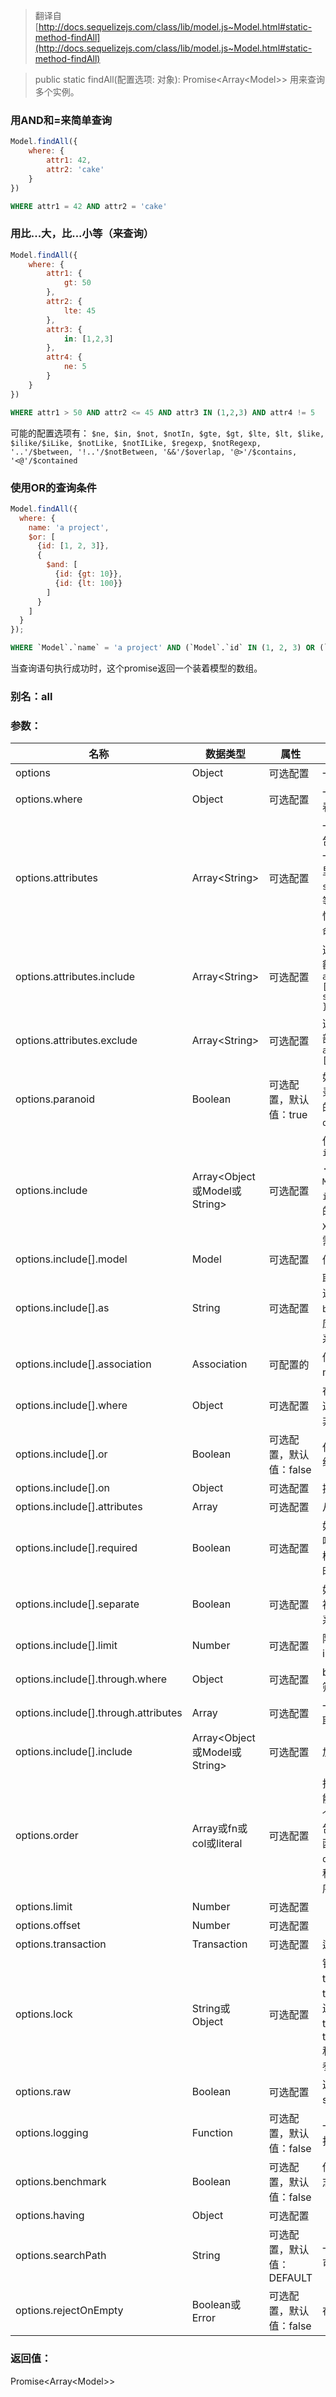 > 翻译自 [http://docs.sequelizejs.com/class/lib/model.js~Model.html#static-method-findAll](http://docs.sequelizejs.com/class/lib/model.js~Model.html#static-method-findAll)

> public static findAll(配置选项: 对象): Promise<Array\<Model>>
用来查询多个实例。

### 用AND和=来简单查询

```js
Model.findAll({
	where: {
		attr1: 42,
		attr2: 'cake'
	}
})
```

```sql
WHERE attr1 = 42 AND attr2 = 'cake'
```

### 用比...大，比...小等（来查询）

```js
Model.findAll({
	where: {
		attr1: {
			gt: 50
		},
		attr2: {
			lte: 45
		},
		attr3: {
			in: [1,2,3]
		},
		attr4: {
			ne: 5
		}
	}
})
```

```sql
WHERE attr1 > 50 AND attr2 <= 45 AND attr3 IN (1,2,3) AND attr4 != 5
```

可能的配置选项有： `$ne, $in, $not, $notIn, $gte, $gt, $lte, $lt, $like, $ilike/$iLike, $notLike, $notILike, $regexp, $notRegexp, '..'/$between, '!..'/$notBetween, '&&'/$overlap, '@>'/$contains, '<@'/$contained`

### 使用OR的查询条件

```js
Model.findAll({
  where: {
	name: 'a project',
	$or: [
	  {id: [1, 2, 3]},
	  {
		$and: [
		  {id: {gt: 10}},
		  {id: {lt: 100}}
		]
	  }
	]
  }
});
```

```sql
WHERE `Model`.`name` = 'a project' AND (`Model`.`id` IN (1, 2, 3) OR (`Model`.`id` > 10 AND `Model`.`id` < 100));
```

当查询语句执行成功时，这个promise返回一个装着模型的数组。

### 别名：all

### 参数：

**名称** | **数据类型** | **属性** | **描述**
-- | -- | -- | --
options	| Object | 可选配置 | 一系列配置选项来描述搜索的范围
options.where	| Object | 可选配置 | 一系列属性来描述你的搜索。在上面看示例。
options.attributes | Array\<String> | 可选配置 | 一系列你想要选取的属性，或者一个包含和排除某些键的对象。你可以传一个有两个元素 —— 第一个是数据库里属性的名称（或一些如`sequelize.literal`，`sequelize.fn`等的表达式），第二个是你想要这个属性在被返回的实例的名字的数组来重命名属性。
options.attributes.include | Array\<String> | 可选配置 | 选择模型里的所有属性，再加上一些额外的。对聚合很有用，例如`{ attributes: { include: [[sequelize.fn('COUNT', sequelize.col('id')), 'total']] }`
options.attributes.exclude | Array\<String> | 可选配置 | 选取模型中除了少许的一些以外的全部属性。有助于安全考虑，例如`{ attributes: { exclude: ['password'] } }`
options.paranoid | Boolean | 可选配置，默认值：true | 如果true，只会返回未被删除的纪录。如果false，删除过的和未被删除的纪录都会被返回。只会在模型的`option.paranoid`是true时启用。
options.include | Array\<Object或Model或String> | 可选配置 | 使用一个左联接预加载的关系列表。`{ include: [ Model1, Model2, ...]}`、` include: [{ model: Model1, as: 'Alias' }]}`或`{ or { include: ['Alias']}` 都是被支持的。如果你的关系是以（如`X.hasMany(Y, { as: 'Z }`）架设，你需要当预加载Y时在属性上`as`指定`Z`。
options.include[].model | Model	| 可选配置 | 你打算预加载的模型
options.include[].as | String | 可选配置 | 联系的别名，在你打算加载的模型已进行过别名的场景里。对于`hasOne`与`belongsTo`（的关系里），这个（配置）应该是单个名称，而对于`hasMany`（关系），它应该是复数形式的（即数组）
options.include[].association | Association	| 可配置的 | 你想要预加载的关系。（这能以提供model及as对子来替代）
options.include[].where | Object | 可选配置 | 在子模型上启用的where条件。注意这会把预加载转变为一个内联接，除非你明确地设置了`required:false`
options.include[].or | Boolean | 可选配置，默认值：false | 任意绑定ON和WHERE的条件会以OR组合而不是AND。
options.include[].on | Object | 可选配置 | 提供你自己的对于联接的ON条件。
options.include[].attributes | Array<String> | 可选配置 | 从子模型选取的属性列表
options.include[].required | Boolean | 可选配置 | 如果true，转换成一个内联接，这意味着父模型只会在它有匹配到任意子模型时被加载。设置了`include.where`时是true，其他情况都是false。
options.include[].separate | Boolean | 可选配置 | 如果true，单独运行一个查询来拉取被关联的实例，只支持hasMany的关系
options.include[].limit | Number | 可选配置 | 限制被联接的行数，只在include.separate等于true时才被支持
options.include[].through.where | Object | 可选配置 | belongsToMany关系在联接模型上的筛选功能
options.include[].through.attributes | Array | 可选配置 | 一个为belongsToMany关系所用的从联接模型选取属性的列表
options.include[].include | Array\<Object或Model或String> | 可选配置 | 加载更深嵌套的有关联模型
options.order | Array或fn或col或literal | 可选配置 | 指定一个排序。使用一个数组时，你能提供一些列或函数来进行排序。每个元素更能被以一个两个元素的数组包裹。第一个元素是用来排序的列或函数，第二个是顺序。举个例子：`order: [['name', 'DESC']]`。在这种情况下列名将会被拆解出来，而顺序不会。
options.limit | Number | 可选配置 |
options.offset | Number | 可选配置 |
options.transaction | Transaction	| 可选配置 | 运行查询所基于的事务
options.lock | String或Object | 可选配置 | 锁住被选中的行。可能的配置有transaction.LOCK.UPDATE和transaction.LOCK.SHARE。Postgre还支持transaction.LOCK.KEY\_SHARE，transaction.LOCK.NO\_KEY\_UPDATE和特定的与联接有关的模型锁。示例参见ransaction.LOCK
options.raw | Boolean | 可选配置 | 返回未被处理的结果。更多信息参见sequelize.query。
options.logging | Function | 可选配置，默认值：false | 一个在运行查询时被执行的方法用来打印sql。
options.benchmark | Boolean | 可选配置，默认值：false | 传出以毫秒计的查询执行耗时作为日志函数的第二个参数（options.logging）。
options.having | Object	| 可选配置 |
options.searchPath | String | 可选配置，默认值：DEFAULT | 一个用来指定模式的search_path的可选配置（仅限Postgre）
options.rejectOnEmpty | Boolean或Error | 可选配置，默认值：false | 在没有记录时抛出一个错误

### 返回值：
Promise<Array\<Model>>
